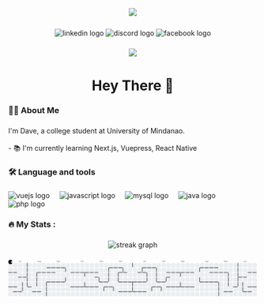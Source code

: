 <div align="center">
  <img height="150" src="https://media.giphy.com/media/M9gbBd9nbDrOTu1Mqx/giphy.gif" />
</div>

###

<div align="center">
  <img src="https://img.shields.io/static/v1?message=LinkedIn&logo=linkedin&label=&color=0077B5&logoColor=white&labelColor=&style=for-the-badge" height="25" alt="linkedin logo" />
  <img src="https://img.shields.io/static/v1?message=Discord&logo=discord&label=&color=7289DA&logoColor=white&labelColor=&style=for-the-badge" height="25" alt="discord logo" />
  <img src="https://img.shields.io/static/v1?message=Facebook&logo=facebook&label=&color=1877F2&logoColor=white&labelColor=&style=for-the-badge" height="25" alt="facebook logo" />
</div>

###

<div align="center">
  <img src="https://visitor-badge.laobi.icu/badge?page_id=Wiggl3s.Wiggl3s&" />
</div>

###

<h1 align="center">Hey There 👋</h1>

###

<h3 align="left">👩‍💻 About Me</h3>

###

<p align="left">I'm Dave, a college student at University of Mindanao.<br><br>- 📚 I'm currently learning Next.js, Vuepress, React Native</p>

###

<h3 align="left">🛠 Language and tools</h3>

###

<div align="left">
  <img src="https://cdn.jsdelivr.net/gh/devicons/devicon/icons/vuejs/vuejs-original.svg" height="40" alt="vuejs logo" />
  <img width="12" />
  <img src="https://cdn.jsdelivr.net/gh/devicons/devicon/icons/javascript/javascript-original.svg" height="40" alt="javascript logo" />
  <img width="12" />
  <img src="https://cdn.jsdelivr.net/gh/devicons/devicon/icons/mysql/mysql-original.svg" height="40" alt="mysql logo" />
  <img width="12" />
  <img src="https://cdn.jsdelivr.net/gh/devicons/devicon/icons/java/java-original.svg" height="40" alt="java logo" />
  <img width="12" />
  <img src="https://cdn.jsdelivr.net/gh/devicons/devicon/icons/php/php-original.svg" height="40" alt="php logo" />
</div>

###

<h3 align="left">🔥 My Stats :</h3>

###

<div align="center">
  <img src="https://streak-stats.demolab.com?user=Wiggl3s&locale=en&mode=daily&theme=dark&hide_border=false&border_radius=5&order=3" height="220" alt="streak graph" />
</div>

###

<div align="center">
  <picture>
    <source media="(prefers-color-scheme: dark)" srcset="https://raw.githubusercontent.com/Wiggl3s/Wiggl3s/output/pacman-contribution-graph-dark.svg">
    <source media="(prefers-color-scheme: light)" srcset="https://raw.githubusercontent.com/Wiggl3s/Wiggl3s/output/pacman-contribution-graph.svg">
    <img alt="Pacman contribution graph" src="https://raw.githubusercontent.com/Wiggl3s/Wiggl3s/output/pacman-contribution-graph.svg">
  </picture>
</div>

###
